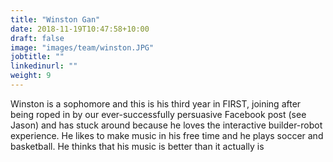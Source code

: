 ```yaml
---
title: "Winston Gan"
date: 2018-11-19T10:47:58+10:00
draft: false
image: "images/team/winston.JPG"
jobtitle: ""
linkedinurl: ""
weight: 9
---
```


Winston is a sophomore and this is his third year in FIRST, joining after being roped in by our ever-successfully persuasive Facebook post (see Jason) and has stuck around because he loves the interactive builder-robot experience. He likes to make music in his free time and he plays soccer and basketball. He thinks that his music is better than it actually is
